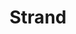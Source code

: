 ---
title: Strand
defn: |-
    It’s sometimes inconvenient, especially if we want to focus on the parallel structure 
    of a computation, for a vertex of a [**trace**](/doc/reference/glossary/#parallel-trace) to represent only one executed instruction. 
    Consequently, if a chain of instructions contains no parallel or procedural
    control (no `cilk_spawn`, `cilk_sync`, procedure call, or return&mdash;via either an explicit `return`
    statement or the return that happens implicitly upon reaching the end of a procedure), 
    we group the entire chain into a single *strand*. 
    Strands do not include instructions that involve parallel or procedural
    control. These control dependencies must be represented as edges in the trace.
---